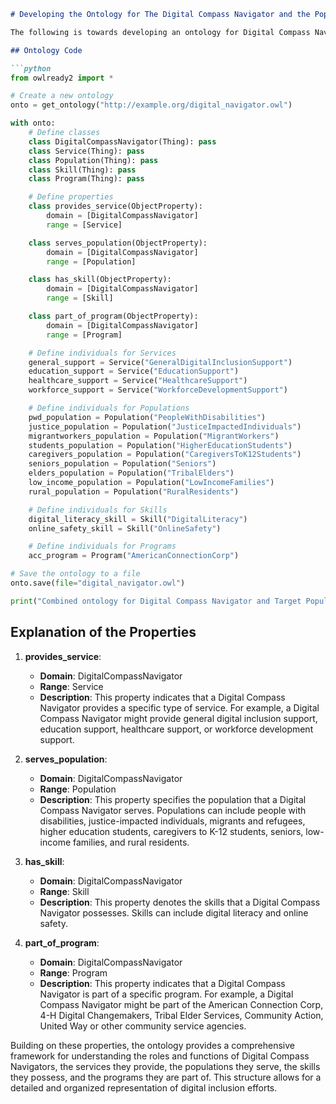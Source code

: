 ```markdown
# Developing the Ontology for The Digital Compass Navigator and the Populations they Serve

The following is towards developing an ontology for Digital Compass Navigators and the Target Populations they serve. This is accompanied by a detailed explanation of the various properties involved and thought brainstorming.

## Ontology Code

```python
from owlready2 import *

# Create a new ontology
onto = get_ontology("http://example.org/digital_navigator.owl")

with onto:
    # Define classes
    class DigitalCompassNavigator(Thing): pass
    class Service(Thing): pass
    class Population(Thing): pass
    class Skill(Thing): pass
    class Program(Thing): pass

    # Define properties
    class provides_service(ObjectProperty):
        domain = [DigitalCompassNavigator]
        range = [Service]

    class serves_population(ObjectProperty):
        domain = [DigitalCompassNavigator]
        range = [Population]

    class has_skill(ObjectProperty):
        domain = [DigitalCompassNavigator]
        range = [Skill]

    class part_of_program(ObjectProperty):
        domain = [DigitalCompassNavigator]
        range = [Program]

    # Define individuals for Services
    general_support = Service("GeneralDigitalInclusionSupport")
    education_support = Service("EducationSupport")
    healthcare_support = Service("HealthcareSupport")
    workforce_support = Service("WorkforceDevelopmentSupport")

    # Define individuals for Populations
    pwd_population = Population("PeopleWithDisabilities")
    justice_population = Population("JusticeImpactedIndividuals")
    migrantworkers_population = Population("MigrantWorkers")
    students_population = Population("HigherEducationStudents")
    caregivers_population = Population("CaregiversToK12Students")
    seniors_population = Population("Seniors")
    elders_population = Population("TribalElders")
    low_income_population = Population("LowIncomeFamilies")
    rural_population = Population("RuralResidents")

    # Define individuals for Skills
    digital_literacy_skill = Skill("DigitalLiteracy")
    online_safety_skill = Skill("OnlineSafety")

    # Define individuals for Programs
    acc_program = Program("AmericanConnectionCorp")

# Save the ontology to a file
onto.save(file="digital_navigator.owl")

print("Combined ontology for Digital Compass Navigator and Target Populations has been created and saved to digital_navigator.owl.")
```

## Explanation of the Properties

1. **provides_service**:
   - **Domain**: DigitalCompassNavigator
   - **Range**: Service
   - **Description**: This property indicates that a Digital Compass Navigator provides a specific type of service. For example, a Digital Compass Navigator might provide general digital inclusion support, education support, healthcare support, or workforce development support.

2. **serves_population**:
   - **Domain**: DigitalCompassNavigator
   - **Range**: Population
   - **Description**: This property specifies the population that a Digital Compass Navigator serves. Populations can include people with disabilities, justice-impacted individuals, migrants and refugees, higher education students, caregivers to K-12 students, seniors, low-income families, and rural residents.

3. **has_skill**:
   - **Domain**: DigitalCompassNavigator
   - **Range**: Skill
   - **Description**: This property denotes the skills that a Digital Compass Navigator possesses. Skills can include digital literacy and online safety.

4. **part_of_program**:
   - **Domain**: DigitalCompassNavigator
   - **Range**: Program
   - **Description**: This property indicates that a Digital Compass Navigator is part of a specific program. For example, a Digital Compass Navigator might be part of the American Connection Corp, 4-H Digital Changemakers, Tribal Elder Services, Community Action, United Way or other community service agencies.

Building on these properties, the ontology provides a comprehensive framework for understanding the roles and functions of Digital Compass Navigators, the services they provide, the populations they serve, the skills they possess, and the programs they are part of. This structure allows for a detailed and organized representation of digital inclusion efforts.
```

